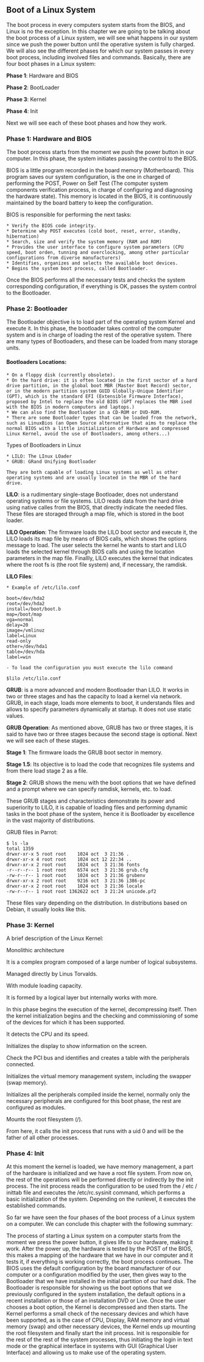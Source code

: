 ## Boot of a Linux System ##

The boot process in every computers system starts from the BIOS, and Linux is no the exception. In this chapter we are going to be talking about the boot process of a Linux system, we will see what happens in our system since we push the power button until the operative system is fully charged. We will also see the different phases for which our system passes in every boot process, including involved files and commands. Basically, there are four boot phases in a Linux system:

**Phase 1**: Hardware and BIOS

**Phase 2**: BootLoader

**Phase 3**: Kernel

**Phase 4**: Init

Next we will see each of these boot phases and how they work.

### Phase 1: Hardware and BIOS ###

The boot process starts from the moment we push the power button in our computer. In this phase, the system initiates passing the control to the BIOS.

BIOS is a little program recorded in the board memory (Motherboard). This program saves our system configuration, is the one in charged of performing the POST, Power on Self Test (The computer system components verification process, in charge of configuring and diagnosing the hardware state). This memory is located in the BIOS, it is continuously maintained by the board battery to keep the configuration.

BIOS is responsible for performing the next tasks:

	* Verify the BIOS code integrity.
	* Determine why POST executes (cold boot, reset, error, standby, hibernation)
	* Search, size and verify the system memory (RAM and ROM)
	* Provides the user interface to configure system parameters (CPU speed, boot orden, tunning and overclocking, among other particular configurations from diverse manufacturers)
	* Identifies, organizes and selects the available boot devices.
	* Begins the system boot process, called Bootloader.

Once the BIOS performs all the necessary tests and checks the system corresponding configuration, if everything is OK, passes the system control to the Bootloader.

### Phase 2: Bootloader ###

The Bootloader objective is to load part of the operating system Kernel and execute it. In this phase, the bootloader takes control of the computer system and is in charge of loading the rest of the operative system. There are many types of Bootloaders, and these can be loaded from many storage units.

#### Bootloaders Locations: ####

	* On a floppy disk (currently obsolete).
	* On the hard drive: it is often located in the first sector of a hard drive partition, in the global boot MBR (Master Boot Record) sector, or in the modern partition system GUID Globally-Unique Identifier (GPT), which is the standard EFI (Extensible Firmware Interface), proposed by Intel to replace the old BIOS (GPT replaces the MBR ised with the BIOS in modern computers and laptops.)
	* We can also find the Bootloader in a CD-ROM or DVD-ROM.
	* There are some Bootloader types that can be loaded from the network, such as LinuxBios (an Open Source alternative that aims to replace the normal BIOS with a little initialization of Hardware and compressed Linux Kernel, avoid the use of Bootloaders, among others...)

Types of Bootloaders in Linux

	* LILO: The LInux LOader
	* GRUB: GRand Unifying Bootloader

	They are both capable of loading Linux systems as well as other operating systems and are usually located in the MBR of the hard drive.

**LILO**: is a rudimentary single-stage Bootloader, does not understand operating systems or file systems. LILO reads data from the hard drive using native calles from the BIOS, that directly indicate the needed files. These files are storaged through a map file, which is  stored in the boot loader.

**LILO Operation**: The firmware loads the LILO boot sector and execute it, the LILO loads its map file by means of BIOS calls, which shows the options message to load. The user selects the kernel he wants to start and LILO loads the selected kernel through BIOS calls and using the location parameters in the map file. Finallly, LILO executes the kernel that indicates where the root fs is (the root file system) and, if necessary, the ramdisk.

**LILO Files**:

	* Example of /etc/lilo.conf

	boot=/dev/hda2
 	root=/dev/hda2
	install=/boot/boot.b
	map=/boot/map
	vga=normal
	delay=20
	image=/vmlinuz
	label=Linux
	read-only
	other=/dev/hda1
	table=/dev/hda
	label=win

	- To load the configuration you must execute the lilo command

	$lilo /etc/lilo.conf

**GRUB**: is a more advanced and modern Bootloader than LILO. It works in two or three stages and has the capacity to load a kernel via network. GRUB, in each stage, loads more elements to boot, it understands files and allows to specify parameters dynamically at startup. It does not use static values.

**GRUB Operation**: As mentioned above, GRUB has two or three stages, it is said to have two or three stages because the second stage is optional. Next we will see each of these stages.

**Stage 1**: The firmware loads the GRUB boot sector in memory.

**Stage 1.5**: Its objective is to load the code that recognizes file systems and from there load stage 2 as a file.

**Stage 2**: GRUB shows the menu with the boot options that we have defined and a prompt where we can specify ramdisk, kernels, etc. to load.

These GRUB stages and characteristics demonstrate its power and superiority to LILO, it is capable of loading files and performing dynamic tasks in the boot phase of the system, hence it is Bootloader by excellence in the vast majority of distributions.

GRUB files in Parrot:

	$ ls -la
	total 1359
	drwxr-xr-x 5 root root    1024 oct  3 21:36 .
	drwxr-xr-x 4 root root    1024 oct 12 22:34 ..
	drwxr-xr-x 2 root root    1024 oct  3 21:36 fonts
	-r--r--r-- 1 root root    6574 oct  3 21:36 grub.cfg
	-rw-r--r-- 1 root root    1024 oct  3 21:36 grubenv
	drwxr-xr-x 2 root root    9216 oct  3 21:36 i386-pc
	drwxr-xr-x 2 root root    1024 oct  3 21:36 locale
	-rw-r--r-- 1 root root 1362622 oct  3 21:24 unicode.pf2

These files vary depending on the distribution. In distributions based on Debian, it usually looks like this.

### Phase 3: Kernel ###


A brief description of the Linux Kernel:

Monolithic architecture

It is a complex program composed of a large number of logical subsystems.

Managed directly by Linus Torvalds.

With module loading capacity.

It is formed by a logical layer but internally works with more.

In this phase begins the execution of the kernel, decompressing itself. Then the kernel initialization begins and the checking and commissioning of some of the devices for which it has been supported.

It detects the CPU and its speed.

Initializes the display to show information on the screen.

Check the PCI bus and identifies and creates a table with the peripherals connected.

Initializes the virtual memory management system, including the swapper (swap memory).

Initializes all the peripherals compiled inside the kernel, normally only the necessary peripherals are configured for this boot phase, the rest are configured as modules.

Mounts the root filesystem (/).

From here, it calls the init process that runs with a uid 0 and will be the father of all other processes.

### Phase 4: Init ###

At this moment the kernel is loaded, we have memory management, a part of the hardware is initialized and we have a root file system. From now on, the rest of the operations will be performed directly or indirectly by the init process. The init process reads the configuration to be used from the / etc / inittab file and executes the /etc/rc.sysinit command, which performs a basic initialization of the system. Depending on the runlevel, it executes the established commands.

So far we have seen the four phases of the boot process of a Linux system on a computer. We can conclude this chapter with the following summary:

The process of starting a Linux system on a computer starts from the moment we press the power button, it gives life to our hardware, making it work. After the power up, the hardware is tested by the POST of the BIOS, this makes a mapping of the hardware that we have in our computer and it tests it, if everything is working correctly, the boot process continues. The BIOS uses the default configuration by the board manufacturer of our computer or a configuration modified by the user, then gives way to the Bootloader that we have installed in the initial partition of our hard disk. The Bootloader is responsible for showing us the boot options that we previously configured in the system installation, the default options in a recent installation or those of an installation DVD or Live. Once the user chooses a boot option, the Kernel is decompressed and then starts. The Kernel performs a small check of the necessary devices and which have been supported, as is the case of CPU, Display, RAM memory and virtual memory (swap) and other necessary devices, the Kernel ends up mounting the root filesystem and finally start the init process. Init is responsible for the rest of the rest of the system processes, thus initiating the login in text mode or the graphical interface in systems with GUI (Graphical User Interface) and allowing us to make use of the operating system.